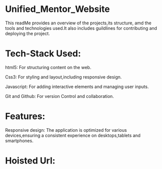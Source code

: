# Unified_Mentor_Website

This readMe provides an overview of the projects,its structure,  amd the tools and technologies used.It also includes guildlines for contributing and deploying the project.

#  Tech-Stack Used:
html5:
For structuring content on the web.

Css3:
For styling and layout,including responsive design.

Javascript:
For adding interactive elements and managing user inputs.

Git and Github:
For version Control and collaboration.

# Features:

Responsive design:
The application is optimized for various devices,ensuring a consistent experience on desktops,tablets and smartphones.

# Hoisted Url:

